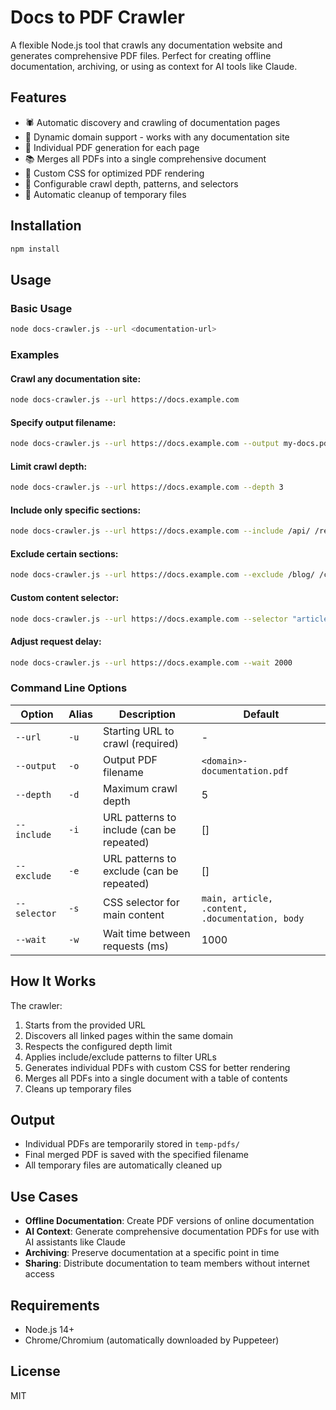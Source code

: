# Docs to PDF Crawler

A flexible Node.js tool that crawls any documentation website and generates comprehensive PDF files. Perfect for creating offline documentation, archiving, or using as context for AI tools like Claude.

## Features

- 🕷️ Automatic discovery and crawling of documentation pages
- 🎯 Dynamic domain support - works with any documentation site
- 📄 Individual PDF generation for each page
- 📚 Merges all PDFs into a single comprehensive document
- 🎨 Custom CSS for optimized PDF rendering
- 🔧 Configurable crawl depth, patterns, and selectors
- 🧹 Automatic cleanup of temporary files

## Installation

```bash
npm install
```

## Usage

### Basic Usage

```bash
node docs-crawler.js --url <documentation-url>
```

### Examples

#### Crawl any documentation site:
```bash
node docs-crawler.js --url https://docs.example.com
```

#### Specify output filename:
```bash
node docs-crawler.js --url https://docs.example.com --output my-docs.pdf
```

#### Limit crawl depth:
```bash
node docs-crawler.js --url https://docs.example.com --depth 3
```

#### Include only specific sections:
```bash
node docs-crawler.js --url https://docs.example.com --include /api/ /reference/
```

#### Exclude certain sections:
```bash
node docs-crawler.js --url https://docs.example.com --exclude /blog/ /changelog/
```

#### Custom content selector:
```bash
node docs-crawler.js --url https://docs.example.com --selector "article.documentation"
```

#### Adjust request delay:
```bash
node docs-crawler.js --url https://docs.example.com --wait 2000
```

### Command Line Options

| Option | Alias | Description | Default |
|--------|-------|-------------|---------|
| `--url` | `-u` | Starting URL to crawl (required) | - |
| `--output` | `-o` | Output PDF filename | `<domain>-documentation.pdf` |
| `--depth` | `-d` | Maximum crawl depth | 5 |
| `--include` | `-i` | URL patterns to include (can be repeated) | [] |
| `--exclude` | `-e` | URL patterns to exclude (can be repeated) | [] |
| `--selector` | `-s` | CSS selector for main content | `main, article, .content, .documentation, body` |
| `--wait` | `-w` | Wait time between requests (ms) | 1000 |

## How It Works

The crawler:
1. Starts from the provided URL
2. Discovers all linked pages within the same domain
3. Respects the configured depth limit
4. Applies include/exclude patterns to filter URLs
5. Generates individual PDFs with custom CSS for better rendering
6. Merges all PDFs into a single document with a table of contents
7. Cleans up temporary files

## Output

- Individual PDFs are temporarily stored in `temp-pdfs/`
- Final merged PDF is saved with the specified filename
- All temporary files are automatically cleaned up

## Use Cases

- **Offline Documentation**: Create PDF versions of online documentation
- **AI Context**: Generate comprehensive documentation PDFs for use with AI assistants like Claude
- **Archiving**: Preserve documentation at a specific point in time
- **Sharing**: Distribute documentation to team members without internet access

## Requirements

- Node.js 14+
- Chrome/Chromium (automatically downloaded by Puppeteer)

## License

MIT